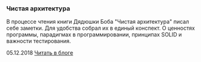### Чистая архитектура

В процессе чтения книги Дядюшки Боба "Чистая архитектура" писал себе заметки. Для удобства собрал их в единый конспект. О ценностях программы, парадигмах в программировании, принципах SOLID и важности тестирования.

05.12.2018 [Читать в блоге](https://blog.kamyshev.me/clean-architecture/?utm_source=personal_site)
